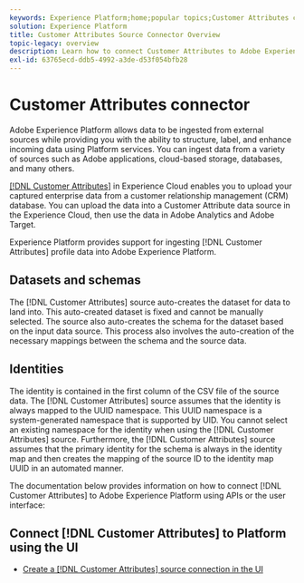 ```yaml
---
keywords: Experience Platform;home;popular topics;Customer Attributes connector
solution: Experience Platform
title: Customer Attributes Source Connector Overview
topic-legacy: overview
description: Learn how to connect Customer Attributes to Adobe Experience Platform using APIs or the user interface
exl-id: 63765ecd-ddb5-4992-a3de-d53f054bfb28
---
```

# Customer Attributes connector

Adobe Experience Platform allows data to be ingested from external sources while providing you with the ability to structure, label, and enhance incoming data using Platform services. You can ingest data from a variety of sources such as Adobe applications, cloud-based storage, databases, and many others.

[[!DNL Customer Attributes]](https://experienceleague.adobe.com/docs/core-services/interface/services/customer-attributes/attributes.html?lang=en) in Experience Cloud enables you to upload your captured enterprise data from a customer relationship management (CRM) database. You can upload the data into a Customer Attribute data source in the Experience Cloud, then use the data in Adobe Analytics and Adobe Target.

Experience Platform provides support for ingesting [!DNL Customer Attributes] profile data into Adobe Experience Platform.

## Datasets and schemas

The [!DNL Customer Attributes] source auto-creates the dataset for data to land into. This auto-created dataset is fixed and cannot be manually selected. The source also auto-creates the schema for the dataset based on the input data source. This process also involves the auto-creation of the necessary mappings between the schema and the source data.

## Identities

The identity is contained in the first column of the CSV file of the source data. The [!DNL Customer Attributes] source assumes that the identity is always mapped to the UUID namespace. This UUID namespace is a system-generated namespace that is supported by UID. You cannot select an existing namespace for the identity when using the [!DNL Customer Attributes] source. Furthermore, the [!DNL Customer Attributes] source assumes that the primary identity for the schema is always in the identity map and then creates the mapping of the source ID to the identity map UUID in an automated manner.

The documentation below provides information on how to connect [!DNL Customer Attributes] to Adobe Experience Platform using APIs or the user interface:

## Connect [!DNL Customer Attributes] to Platform using the UI

- [Create a [!DNL Customer Attributes] source connection in the UI](../../tutorials/ui/create/adobe-applications/customer-attributes.md)
